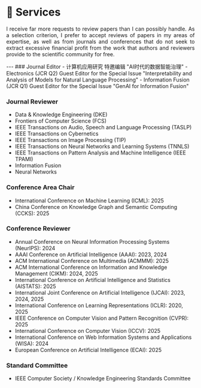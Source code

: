 
# 📖 Services
 <p style="text-align:justify; text-justify:inter-ideograph;">I receive far more requests to review papers than I can possibly handle. As a selection criterion, I prefer to accept reviews of papers in my areas of expertise, as well as from journals and conferences that do not seek to extract excessive financial profit from the work that authors and reviewers provide to the scientific community for free.</p>
---
### Journal Editor
- 计算机应用研究 特邀编辑 "AI时代的数据智能治理"
- Electronics (JCR Q2) Guest Editor for the Special Issue "Interpretability and Analysis of Models for Natural Language Processing"
- Information Fusion (JCR Q1) Guest Editor for the Special Issue "GenAI for Information Fusion"

### Journal Reviewer
- Data &amp; Knowledge Engineering (DKE)
- Frontiers of Computer Science (FCS)
- IEEE Transactions on Audio, Speech and Language Processing (TASLP)
- IEEE Transactions on Cybernetics
- IEEE Transactions on Image Processing (TIP)
- IEEE Transactions on Neural Networks and Learning Systems (TNNLS)
- IEEE Transactions on Pattern Analysis and Machine Intelligence (IEEE TPAMI)
- Information Fusion
- Neural Networks 

### Conference Area Chair
- International Conference on Machine Learning (ICML): 2025
- China Conference on Knowledge Graph and Semantic Computing (CCKS): 2025

### Conference Reviewer
- Annual Conference on Neural Information Processing Systems (NeurIPS): 2024
- AAAI Conference on Artificial Intelligence (AAAI): 2023, 2024
- ACM International Conference on Multimedia (ACMMM): 2025
- ACM International Conference on Information and Knowledge Management (CIKM): 2024, 2025
- International Conference on Artificial Intelligence and Statistics (AISTATS): 2025
- International Joint Conference on Artificial Intelligence (IJCAI): 2023, 2024, 2025
- International Conference on Learning Representations (ICLR): 2020, 2025
- IEEE Conference on Computer Vision and Pattern Recognition (CVPR): 2025
- International Conference on Computer Vision (ICCV): 2025
- International Conference on Web Information Systems and Applications (WISA): 2024
- European Conference on Artificial Intelligence (ECAI): 2025

### Standard Committee
- IEEE Computer Society / Knowledge Engineering Standards Committee
